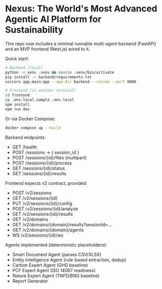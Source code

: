 # Nexus: The World's Most Advanced Agentic AI Platform for Sustainability

This repo now includes a minimal runnable multi-agent backend (FastAPI) and an MVP frontend (Next.js) wired to it.

Quick start:

```bash
# Backend (local)
python -m venv .venv && source .venv/bin/activate
pip install -r backend/requirements.txt
uvicorn app.main:app --app-dir backend --reload --port 8000

# Frontend (in another terminal)
cd frontend
cp .env.local.sample .env.local
npm install
npm run dev
```

Or via Docker Compose:

```bash
docker compose up --build
```

Backend endpoints:
- GET /health
- POST /sessions → { session_id }
- POST /sessions/{id}/files (multipart)
- POST /sessions/{id}/process
- GET /sessions/{id}/status
- GET /sessions/{id}/results

Frontend expects v2 contract, provided:
- POST /v2/sessions
- GET /v2/sessions/{id}
- PUT /v2/sessions/{id}/config
- POST /v2/sessions/{id}/analyze
- GET /v2/sessions/{id}/results
- GET /v2/domains
- GET /v2/domains/{domain}/results?sessionId=...
- GET /v2/domains/{domain}/agents
- WS /v2/sessions/{id}/ws

Agents implemented (deterministic placeholders):
- Smart Document Agent (parses CSV/XLSX)
- Entity Intelligence Agent (rule-based extraction, dedup)
- Carbon Expert Agent (GHG baseline)
- PCF Expert Agent (ISO 14067 readiness)
- Nature Expert Agent (TNFD/BNG baseline)
- Report Generator
